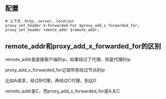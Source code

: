 

## 配置

```
# 上下文：http, server, location
proxy_set_header X-Forwarded-For $proxy_add_x_forwarded_for;
proxy_set_header remote_addr $remote_addr;
```

## remote_addr和proxy_add_x_forwarded_for的区别

remote_addr是直接客户端的ip，如果经过了代理，则是代理的ip

proxy_add_x_forwarded_for记录所有经过节点的ip

比如A请求，经过B代理，再经过C代理，到达D

remote_addr是C，而proxy_add_x_forwarded_for是A,B,C